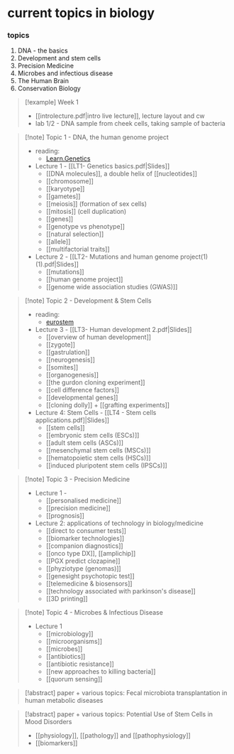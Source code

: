 # current topics in biology

### topics
1. DNA - the basics
2. Development and stem cells
3. Precision Medicine
4. Microbes and infectious disease
5. The Human Brain
6. Conservation Biology

> [!example] Week 1
> - [[introlecture.pdf|intro live lecture]], lecture layout and cw
> - lab 1/2 - DNA sample from cheek cells, taking sample of bacteria

>[!note] Topic 1 - DNA, the human genome project
> - reading:
> 	- [Learn.Genetics](https://learn.genetics.utah.edu/content/basics/)
> - Lecture 1 - [[LT1- Genetics basics.pdf|Slides]]
> 	- [[DNA molecules]], a double helix of [[nucleotides]]
> 	- [[chromosome]]
> 	- [[karyotype]]
> 	- [[gametes]]
> 	- [[meiosis]] (formation of sex cells)
> 	- [[mitosis]] (cell duplication)
> 	- [[genes]]
> 	- [[genotype vs phenotype]]
> 	- [[natural selection]]
> 	- [[allele]]
> 	- [[multifactorial traits]]
> - Lecture 2 - [[LT2- Mutations and human genome project(1) (1).pdf|Slides]]
> 	- [[mutations]]
> 	- [[human genome project]]
> 	- [[genome wide association studies (GWAS)]]

> [!note] Topic 2 - Development & Stem Cells
> - reading:
> 	- [eurostem](https://www.eurostemcell.org/resource-type/factsheet)
> - Lecture 3 - [[LT3- Human development 2.pdf|Slides]]
> 	- [[overview of human development]]
> 	- [[zygote]]
> 	- [[gastrulation]]
> 	- [[neurogenesis]]
> 	- [[somites]]
> 	- [[organogenesis]]
> 	- [[the gurdon cloning experiment]]
> 	- [[cell difference factors]]
> 	- [[developmental genes]]
> 	- [[cloning dolly]] + [[grafting experiments]]
> - Lecture 4: Stem Cells - [[LT4 - Stem cells applications.pdf]|Slides]]
> 	- [[stem cells]]
> 	- [[embryonic stem cells (ESCs)]]
> 	- [[adult stem cells (ASCs)]]
> 	- [[mesenchymal stem cells (MSCs)]]
> 	- [[hematopoietic stem cells (HSCs)]]
> 	- [[induced pluripotent stem cells (IPSCs)]]

>[!note] Topic 3 - Precision Medicine
>- Lecture 1 - 
>	- [[personalised medicine]]
>	- [[precision medicine]]
>	- [[prognosis]]
>- Lecture 2: applications of technology in biology/medicine
>	- [[direct to consumer tests]]
>	- [[biomarker technologies]]
>	- [[companion diagnostics]]
>	- [[onco type DX]], [[amplichip]]
>	- [[PGX predict clozapine]]
>	- [[phyziotype (genomas)]]
>	- [[genesight psychotopic test]]
>	- [[telemedicine & biosensors]]
>	- [[technology associated with parkinson's disease]]
>	- [[3D printing]]

> [!note] Topic 4 - Microbes & Infectious Disease
> - Lecture 1
> 	- [[microbiology]]
> 	- [[microorganisms]]
> 	- [[microbes]]
> 	- [[antibiotics]]
> 	- [[antibiotic resistance]]
> 	- [[new approaches to killing bacteria]]
> 	- [[quorum sensing]]

> [!abstract] paper + various topics: Fecal microbiota transplantation in human metabolic diseases
> 

> [!abstract] paper + various topics: Potential Use of Stem Cells in Mood Disorders
> - [[physiology]], [[pathology]] and [[pathophysiology]]
> - [[biomarkers]]

